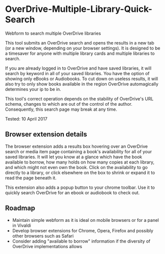 # OverDrive-Multiple-Library-Quick-Search
Webform to search multiple OverDrive libraries

This tool submits an OverDrive search and opens the results in a new tab (or a new window, depending on your browser settings). It is designed to be a timesaver for anyone with multiple library cards and multiple libraries to search.

If you are already logged in to OverDrive and have saved libraries, it will search by keyword in all of your saved libraries. You have the option of showing only eBooks or Audiobooks. To cut down on useless results, it will also try to only show books available in the region OverDrive automagically determines your ip to be in.

This tool's correct operation depends on the stability of OverDrive's URL schema, changes to which are out of the control of the author. Consequently, this search page may break at any time.

Tested: 10 April 2017

## Browser extension details

The browser extension adds a results box hovering over an OverDrive search or media item page
containing a book's availability for all of your saved libraries. It will let you know at a glance
which have the book available to borrow, how many holds on how many copies at each library,
and which might not even own the book. Click on the availability to go directly to a library,
or click elsewhere on the box to shrink or expand it to read the page beneath it.

This extension also adds a popup button to your chrome toolbar. Use it to quickly search OverDrive
for an ebook or audiobook to check out.

## Roadmap

* Maintain simple webform as it is ideal on mobile browsers or for a panel in Vivaldi
* Develop browser extensions for Chrome, Opera, Firefox and possibly other browsers such as Safari
* Consider adding "available to borrow" information if the diversity of OverDrive implementations allows
